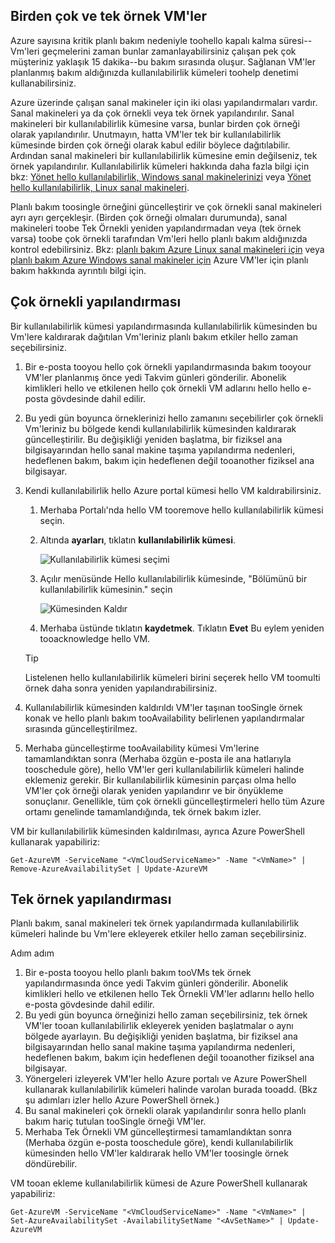 

## <a name="multi-and-single-instance-vms"></a>Birden çok ve tek örnek VM'ler
Azure sayısına kritik planlı bakım nedeniyle toohello kapalı kalma süresi--Vm'leri geçmelerini zaman bunlar zamanlayabilirsiniz çalışan pek çok müşteriniz yaklaşık 15 dakika--bu bakım sırasında oluşur. Sağlanan VM'ler planlanmış bakım aldığınızda kullanılabilirlik kümeleri toohelp denetimi kullanabilirsiniz.

Azure üzerinde çalışan sanal makineler için iki olası yapılandırmaları vardır. Sanal makineleri ya da çok örnekli veya tek örnek yapılandırılır. Sanal makineleri bir kullanılabilirlik kümesine varsa, bunlar birden çok örneği olarak yapılandırılır. Unutmayın, hatta VM'ler tek bir kullanılabilirlik kümesinde birden çok örneği olarak kabul edilir böylece dağıtılabilir. Ardından sanal makineleri bir kullanılabilirlik kümesine emin değilseniz, tek örnek yapılandırılır.  Kullanılabilirlik kümeleri hakkında daha fazla bilgi için bkz: [Yönet hello kullanılabilirlik, Windows sanal makinelerinizi](../articles/virtual-machines/windows/manage-availability.md?toc=%2fazure%2fvirtual-machines%2fwindows%2ftoc.json) veya [Yönet hello kullanılabilirlik, Linux sanal makineleri](../articles/virtual-machines/linux/manage-availability.md?toc=%2fazure%2fvirtual-machines%2flinux%2ftoc.json).

Planlı bakım toosingle örneğini güncelleştirir ve çok örnekli sanal makineleri ayrı ayrı gerçekleşir. (Birden çok örneği olmaları durumunda), sanal makineleri toobe Tek Örnekli yeniden yapılandırmadan veya (tek örnek varsa) toobe çok örnekli tarafından Vm'leri hello planlı bakım aldığınızda kontrol edebilirsiniz. Bkz: [planlı bakım Azure Linux sanal makineleri için](../articles/virtual-machines/linux/planned-maintenance.md?toc=%2fazure%2fvirtual-machines%2flinux%2ftoc.json) veya [planlı bakım Azure Windows sanal makineler için](../articles/virtual-machines/windows/planned-maintenance.md?toc=%2fazure%2fvirtual-machines%2fwindows%2ftoc.json) Azure VM'ler için planlı bakım hakkında ayrıntılı bilgi için.

## <a name="for-multi-instance-configuration"></a>Çok örnekli yapılandırması
Bir kullanılabilirlik kümesi yapılandırmasında kullanılabilirlik kümesinden bu Vm'lere kaldırarak dağıtılan Vm'leriniz planlı bakım etkiler hello zaman seçebilirsiniz.

1. Bir e-posta tooyou hello çok örnekli yapılandırmasında bakım tooyour VM'ler planlanmış önce yedi Takvim günleri gönderilir. Abonelik kimlikleri hello ve etkilenen hello çok örnekli VM adlarını hello hello e-posta gövdesinde dahil edilir.
2. Bu yedi gün boyunca örneklerinizi hello zamanını seçebilirler çok örnekli Vm'leriniz bu bölgede kendi kullanılabilirlik kümesinden kaldırarak güncelleştirilir. Bu değişikliği yeniden başlatma, bir fiziksel ana bilgisayarından hello sanal makine taşıma yapılandırma nedenleri, hedeflenen bakım, bakım için hedeflenen değil tooanother fiziksel ana bilgisayar.
3. Kendi kullanılabilirlik hello Azure portal kümesi hello VM kaldırabilirsiniz.

   1. Merhaba Portalı'nda hello VM tooremove hello kullanılabilirlik kümesi seçin.  

   2. Altında **ayarları**, tıklatın **kullanılabilirlik kümesi**.

      ![Kullanılabilirlik kümesi seçimi](./media/virtual-machines-planned-maintenance-schedule/availabilitysetselection.png)

   3. Açılır menüsünde Hello kullanılabilirlik kümesinde, "Bölümünü bir kullanılabilirlik kümesinin." seçin

      ![Kümesinden Kaldır](./media/virtual-machines-planned-maintenance-schedule/availabilitysetwarning.png)

   4. Merhaba üstünde tıklatın **kaydetmek**. Tıklatın **Evet** Bu eylem yeniden tooacknowledge hello VM.

   >[!TIP]
   >Listelenen hello kullanılabilirlik kümeleri birini seçerek hello VM toomulti örnek daha sonra yeniden yapılandırabilirsiniz.

4. Kullanılabilirlik kümesinden kaldırıldı VM'ler taşınan tooSingle örnek konak ve hello planlı bakım tooAvailability belirlenen yapılandırmalar sırasında güncelleştirilmez.
5. Merhaba güncelleştirme tooAvailability kümesi Vm'lerine tamamlandıktan sonra (Merhaba özgün e-posta ile ana hatlarıyla tooschedule göre), hello VM'ler geri kullanılabilirlik kümeleri halinde eklemeniz gerekir. Bir kullanılabilirlik kümesinin parçası olma hello VM'ler çok örneği olarak yeniden yapılandırır ve bir önyükleme sonuçlanır. Genellikle, tüm çok örnekli güncelleştirmeleri hello tüm Azure ortamı genelinde tamamlandığında, tek örnek bakım izler.

VM bir kullanılabilirlik kümesinden kaldırılması, ayrıca Azure PowerShell kullanarak yapabiliriz:

```
Get-AzureVM -ServiceName "<VmCloudServiceName>" -Name "<VmName>" | Remove-AzureAvailabilitySet | Update-AzureVM
```

## <a name="for-single-instance-configuration"></a>Tek örnek yapılandırması
Planlı bakım, sanal makineleri tek örnek yapılandırmada kullanılabilirlik kümeleri halinde bu Vm'lere ekleyerek etkiler hello zaman seçebilirsiniz.

Adım adım

1. Bir e-posta tooyou hello planlı bakım tooVMs tek örnek yapılandırmasında önce yedi Takvim günleri gönderilir. Abonelik kimlikleri hello ve etkilenen hello Tek Örnekli VM'ler adlarını hello hello e-posta gövdesinde dahil edilir.
2. Bu yedi gün boyunca örneğinizi hello zaman seçebilirsiniz, tek örnek VM'ler tooan kullanılabilirlik ekleyerek yeniden başlatmalar o aynı bölgede ayarlayın. Bu değişikliği yeniden başlatma, bir fiziksel ana bilgisayarından hello sanal makine taşıma yapılandırma nedenleri, hedeflenen bakım, bakım için hedeflenen değil tooanother fiziksel ana bilgisayar.
3. Yönergeleri izleyerek VM'ler hello Azure portalı ve Azure PowerShell kullanarak kullanılabilirlik kümeleri halinde varolan burada tooadd. (Bkz şu adımları izler hello Azure PowerShell örnek.)
4. Bu sanal makineleri çok örnekli olarak yapılandırılır sonra hello planlı bakım hariç tutulan tooSingle örneği VM'ler.
5. Merhaba Tek Örnekli VM güncelleştirmesi tamamlandıktan sonra (Merhaba özgün e-posta tooschedule göre), kendi kullanılabilirlik kümesinden hello VM'ler kaldırarak hello VM'ler toosingle örnek döndürebilir.

VM tooan ekleme kullanılabilirlik kümesi de Azure PowerShell kullanarak yapabiliriz:

    Get-AzureVM -ServiceName "<VmCloudServiceName>" -Name "<VmName>" | Set-AzureAvailabilitySet -AvailabilitySetName "<AvSetName>" | Update-AzureVM

<!--Anchors-->



<!--Link references-->
[Virtual Machines Manage Availability]: virtual-machines-windows-tutorial.md
[Understand planned versus unplanned maintenance]: virtual-machines-manage-availability.md#Understand-planned-versus-unplanned-maintenance/
